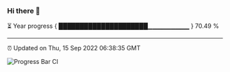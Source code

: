 ### Hi there 👋

⏳ Year progress { █████████████████████▁▁▁▁▁▁▁▁▁ } 70.49 %

---

⏰ Updated on Thu, 15 Sep 2022 06:38:35 GMT

![Progress Bar CI](https://github.com/liununu/liununu/workflows/Progress%20Bar%20CI/badge.svg)
